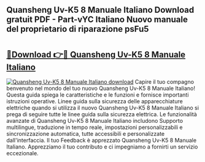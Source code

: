 ## Quansheng Uv-K5 8 Manuale Italiano Download gratuit PDF - Part-vYC Italiano Nuovo manuale del proprietario di riparazione psFu5

# <h2><a href="http://df95u9.blite.top/?on=Quansheng+Uv-K5+8+Manuale+Italiano">🔗Download 👉🔴 Quansheng Uv-K5 8 Manuale Italiano</a></h2>

[![Quansheng Uv-K5 8 Manuale Italiano download](https://i.imgur.com/lujVjoI.png)](http://df95u9.blite.top/?on=Quansheng+Uv-K5+8+Manuale+Italiano)
Capire il tuo compagno benvenuto nel mondo del tuo nuovo Quansheng Uv-K5 8 Manuale Italiano! Questa guida spiega le caratteristiche e le funzioni e fornisce importanti istruzioni operative. Linee guida sulla sicurezza delle apparecchiature elettriche quando si utilizza il nuovo Quansheng Uv-K5 8 Manuale Italiano si prega di seguire tutte le linee guida sulla sicurezza elettrica. Le funzionalità avanzate di Quansheng Uv-K5 8 Manuale Italiano includono Supporto multilingue, traduzione in tempo reale, impostazioni personalizzabili e sincronizzazione automatica, tutte accessibili e personalizzate dall'interfaccia. Il tuo Feedback è apprezzato Quansheng Uv-K5 8 Manuale Italiano. Apprezziamo il tuo contributo e ci impegniamo a fornirti un servizio eccezionale.
